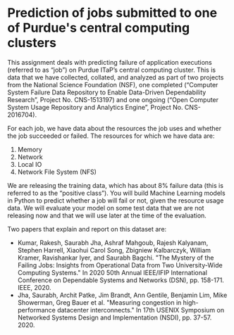 # Prediction of jobs submitted to one of Purdue's central computing clusters
This assignment deals with predicting failure of application executions (referred to as “job”) on Purdue ITaP’s central computing cluster. This is data that we have collected, collated, and analyzed as part of two projects from the National Science Foundation (NSF), one completed (“Computer System Failure Data Repository to Enable Data-Driven Dependability Research”, Project No. CNS-1513197) and one ongoing (“Open Computer System Usage Repository and Analytics Engine”, Project No. CNS-2016704).

For each job, we have data about the resources the job uses and whether the job succeeded or failed. The resources for which we have data are:
1.	Memory
2.	Network
3.	Local IO
4.	Network File System (NFS)

We are releasing the training data, which has about 8% failure data (this is referred to as the “positive class”). You will build Machine Learning models in Python to predict whether a job will fail or not, given the resource usage data. We will evaluate your model on some test data that we are not releasing now and that we will use later at the time of the evaluation. 

Two papers that explain and report on this dataset are:
* Kumar, Rakesh, Saurabh Jha, Ashraf Mahgoub, Rajesh Kalyanam, Stephen Harrell, Xiaohui Carol Song, Zbigniew Kalbarczyk, William Kramer, Ravishankar Iyer, and Saurabh Bagchi. "The Mystery of the Failing Jobs: Insights from Operational Data from Two University-Wide Computing Systems." In 2020 50th Annual IEEE/IFIP International Conference on Dependable Systems and Networks (DSN), pp. 158-171. IEEE, 2020.
* Jha, Saurabh, Archit Patke, Jim Brandt, Ann Gentile, Benjamin Lim, Mike Showerman, Greg Bauer et al. "Measuring congestion in high-performance datacenter interconnects." In 17th USENIX Symposium on Networked Systems Design and Implementation (NSDI), pp. 37-57. 2020.
